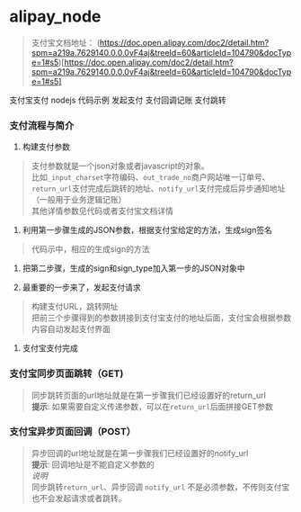 # alipay_node

> 支付宝文档地址： (https://doc.open.alipay.com/doc2/detail.htm?spm=a219a.7629140.0.0.0vF4aj&treeId=60&articleId=104790&docType=1#s5)[https://doc.open.alipay.com/doc2/detail.htm?spm=a219a.7629140.0.0.0vF4aj&treeId=60&articleId=104790&docType=1#s5]

支付宝支付 nodejs 代码示例 发起支付 支付回调记账 支付跳转

### 支付流程与简介

1. 构建支付参数

> 支付参数就是一个json对象或者javascript的对象。  
比如`_input_charset`字符编码、`out_trade_no`商户网站唯一订单号、`return_url`支付完成后跳转的地址、`notify_url`支付完成后异步通知地址（一般用于业务逻辑记账）  
其他详情参数见代码或者支付宝文档详情

1. 利用第一步骤生成的JSON参数，根据支付宝给定的方法，生成sign签名

> 代码示中，相应的生成sign的方法

1. 把第二步骤，生成的sign和sign_type加入第一步的JSON对象中

1. 最重要的一步来了，发起支付请求

> 构建支付URL，跳转网址  
把前三个步骤得到的参数拼接到支付宝支付的地址后面，支付宝会根据参数内容自动发起支付界面

1. 支付宝支付完成

### 支付宝同步页面跳转（GET)

> 同步跳转页面的url地址就是在第一步骤我们已经设置好的return_url  
**提示**: 如果需要自定义传递参数，可以在`return_url`后面拼接GET参数

### 支付宝异步页面回调（POST）

> 异步回调的url地址就是在第一步骤我们已经设置好的notify_url  
**提示**: 回调地址是不能自定义参数的  
*说明*  
同步跳转`return_url`、异步回调 `notify_url` 不是必须参数，不传则支付宝也不会发起请求或者跳转。
